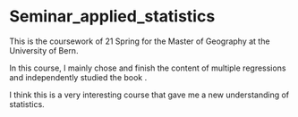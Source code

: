 # Seminar_applied_statistics

This is the coursework of 21 Spring for the Master of Geography at the University of Bern.

In this course, I mainly chose and finish the content of multiple regressions and independently studied the book <An Introduction to Statistical Learning: With Applications in R>.

I think this is a very interesting course that gave me a new understanding of statistics.
